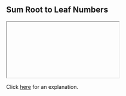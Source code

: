 ##  Sum Root to Leaf Numbers 

<iframe></iframe>

Click [here](Explanation.md) for an explanation.


